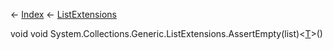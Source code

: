 ← [Index](Api-Index) ← [ListExtensions](System.Collections.Generic.ListExtensions)

void void System.Collections.Generic.ListExtensions.AssertEmpty<T>(list)<[T]()>()